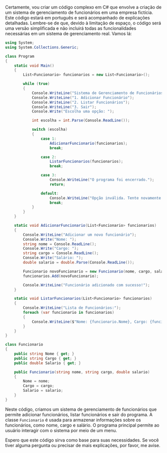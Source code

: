 Certamente, vou criar um código complexo em C# que envolve a criação de um sistema de gerenciamento de funcionários em uma empresa fictícia. Este código estará em português e será acompanhado de explicações detalhadas. Lembre-se de que, devido à limitação de espaço, o código será uma versão simplificada e não incluirá todas as funcionalidades necessárias em um sistema de gerenciamento real. Vamos lá:

```csharp
using System;
using System.Collections.Generic;

class Program
{
    static void Main()
    {
        List<Funcionario> funcionarios = new List<Funcionario>();

        while (true)
        {
            Console.WriteLine("Sistema de Gerenciamento de Funcionários");
            Console.WriteLine("1. Adicionar Funcionário");
            Console.WriteLine("2. Listar Funcionários");
            Console.WriteLine("3. Sair");
            Console.Write("Escolha uma opção: ");

            int escolha = int.Parse(Console.ReadLine());

            switch (escolha)
            {
                case 1:
                    AdicionarFuncionario(funcionarios);
                    break;

                case 2:
                    ListarFuncionarios(funcionarios);
                    break;

                case 3:
                    Console.WriteLine("O programa foi encerrado.");
                    return;

                default:
                    Console.WriteLine("Opção inválida. Tente novamente.");
                    break;
            }
        }
    }

    static void AdicionarFuncionario(List<Funcionario> funcionarios)
    {
        Console.WriteLine("Adicionar um novo funcionário");
        Console.Write("Nome: ");
        string nome = Console.ReadLine();
        Console.Write("Cargo: ");
        string cargo = Console.ReadLine();
        Console.Write("Salário: ");
        double salario = double.Parse(Console.ReadLine());

        Funcionario novoFuncionario = new Funcionario(nome, cargo, salario);
        funcionarios.Add(novoFuncionario);

        Console.WriteLine("Funcionário adicionado com sucesso!");
    }

    static void ListarFuncionarios(List<Funcionario> funcionarios)
    {
        Console.WriteLine("Lista de Funcionários:");
        foreach (var funcionario in funcionarios)
        {
            Console.WriteLine($"Nome: {funcionario.Nome}, Cargo: {funcionario.Cargo}, Salário: {funcionario.Salario:C}");
        }
    }
}

class Funcionario
{
    public string Nome { get; }
    public string Cargo { get; }
    public double Salario { get; }

    public Funcionario(string nome, string cargo, double salario)
    {
        Nome = nome;
        Cargo = cargo;
        Salario = salario;
    }
}
```

Neste código, criamos um sistema de gerenciamento de funcionários que permite adicionar funcionários, listar funcionários e sair do programa. A classe `Funcionario` é usada para armazenar informações sobre os funcionários, como nome, cargo e salário. O programa principal permite ao usuário interagir com o sistema por meio de um menu.

Espero que este código sirva como base para suas necessidades. Se você tiver alguma pergunta ou precisar de mais explicações, por favor, me avise.